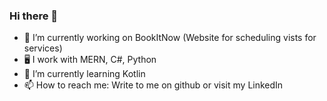 ### Hi there 👋
- 🔭 I’m currently working on BookItNow (Website for scheduling vists for services)
- 🖥️ I work with MERN, C#, Python
- 🌱 I’m currently learning Kotlin
- 📫 How to reach me: Write to me on github or visit my LinkedIn
<!--
**nofourloko/nofourloko** is a ✨ _special_ ✨ repository because its `README.md` (this file) appears on your GitHub profile.

Here are some ideas to get you started:

- 🔭 I’m currently working on ...
- 🌱 I’m currently learning ...
- 👯 I’m looking to collaborate on ...
- 🤔 I’m looking for help with ...
- 💬 Ask me about ...
- 📫 How to reach me: ...
- 😄 Pronouns: ...
- ⚡ Fun fact: ...
-->
